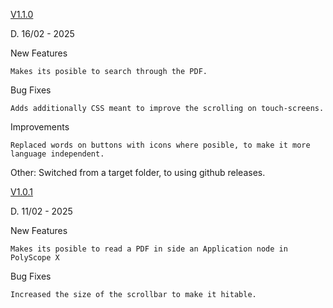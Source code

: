 [V1.1.0](https://github.com/DasGruene/pend-read/releases)

D. 16/02 - 2025

New Features

    Makes its posible to search through the PDF.

Bug Fixes

    Adds additionally CSS meant to improve the scrolling on touch-screens.

Improvements

    Replaced words on buttons with icons where posible, to make it more language independent.

Other:
    Switched from a target folder, to using github releases.


[V1.0.1](https://github.com/DasGruene/pend-read/releases)

D. 11/02 - 2025

New Features

    Makes its posible to read a PDF in side an Application node in PolyScope X

Bug Fixes

    Increased the size of the scrollbar to make it hitable.